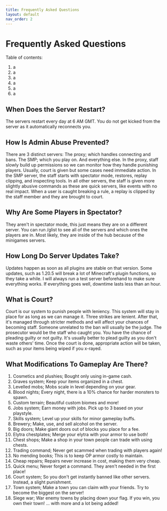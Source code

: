 ```yaml
---
title: Frequently Asked Questions
layout: default
nav_order: 2
---
```


# Frequently Asked Questions
Table of contents:
1. a
2. a
3. a
4. a
5. a
6. a

## When Does the Server Restart?
The servers restart every day at 6 AM GMT. You do not get kicked from the server as it automatically reconnects you.

## How Is Admin Abuse Prevented?
There are 3 distinct servers: The proxy; which handles connecting and bans. The SMP; which you play on. And everything else. In the proxy, staff slowly build up permissions so we can monitor how they handle punishing players. Usually, court is given but some cases need immediate action. In the SMP server, the staff starts with spectator mode, restores, replay clipping, and inspecting tools. In all other servers, the staff is given more slightly abusive commands as these are quick servers, like events with no real impact. When a user is caught breaking a rule, a replay is clipped by the staff member and they are brought to court.

## Why Are Some Players in Spectator?
They aren't in spectator mode, this just means they are on a different server. You can run /glist to see all of the servers and which ones the players are in. Most likely, they are inside of the hub because of the minigames servers.

## How Long Do Server Updates Take?
Updates happen as soon as all plugins are stable on that version. Some updates, such as 1.20.5 will break a lot of Minecraft's plugin functions, so they take a while. I will always run a test server beforehand to make sure everything works. If everything goes well, downtime lasts less than an hour. 

## What is Court?
Court is our system to punish people with leniency. This system will stay in place for as long as we can manage it. Three strikes are lenient. After that, it's managed through stricter methods and will affect your chances of becoming staff. Someone unrelated to the ban will usually be the judge. The prosecutor would be the staff who caught you. You have the chance of pleading guilty or not guilty. It's usually better to plead guilty as you don't waste others' time. Once the court is done, appropriate action will be taken, such as your items being wiped if you x-rayed.

## What Modifications To Gameplay Are There?
1. Cosmetics and plushies; Bought only using in-game cash.
2. Graves system; Keep your items organized in a chest.
3. Levelled mobs; Mobs scale in level depending on your gear.
4. Blood nights; Every night, there is a 10% chance for harder monsters to spawn.
5. Custom terrain; Beautiful custom biomes and more!
6. Jobs system; Earn money with jobs. Pick up to 3 based on your playstyle.
7. Skills system; Level up your skills for minor gameplay buffs.
8. Brewery; Make, use, and sell alcohol on the server.
9. Big doors; Make giant doors out of blocks you place for a fee.
10. Elytra chestplates; Merge your elytra with your armor to use both!
11. Chest shops; Make a shop in your town people can trade with using chests.
12. Trading command; Never get scammed when trading with players again!
13. No mending books; This is to keep OP armor costly to maintain.
14. Cheap repairs; Repairs never increase in cost, making them very cheap.
15. Quick menu; Never forget a command. They aren't needed in the first place! 
16. Court system; So you don't get instantly banned like other servers. Instead, a slight punishment.
17. Town system; Make a town you can claim with your friends. Try to become the biggest on the server!
18. Siege war; War enemy towns by placing down your flag. If you win, you own their town!
... with more and a lot being added!
